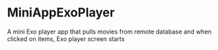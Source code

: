 # MiniAppExoPlayer
A mini Exo player app that pulls movies from remote database and when clicked on items, Exo player screen starts
